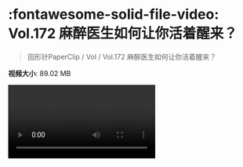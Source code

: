 # :fontawesome-solid-file-video: Vol.172 麻醉医生如何让你活着醒来？

> 回形针PaperClip / Vol / Vol.172 麻醉医生如何让你活着醒来？

**视频大小**: 89.02 MB

<div class="video"><video src="https://file.hsyhx.top/archive/PaperClip/Vol/172.mp4" controls preload>🤔 您的浏览器不支持 video 标签</video></div>